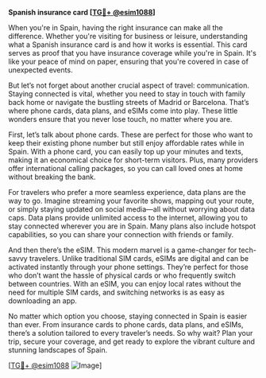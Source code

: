 **Spanish insurance card [[TG💪+ @esim1088](https://t.me/s/esim1088)]**

When you're in Spain, having the right insurance can make all the difference. Whether you're visiting for business or leisure, understanding what a Spanish insurance card is and how it works is essential. This card serves as proof that you have insurance coverage while you're in Spain. It's like your peace of mind on paper, ensuring that you're covered in case of unexpected events.

But let’s not forget about another crucial aspect of travel: communication. Staying connected is vital, whether you need to stay in touch with family back home or navigate the bustling streets of Madrid or Barcelona. That’s where phone cards, data plans, and eSIMs come into play. These little wonders ensure that you never lose touch, no matter where you are.

First, let’s talk about phone cards. These are perfect for those who want to keep their existing phone number but still enjoy affordable rates while in Spain. With a phone card, you can easily top up your minutes and texts, making it an economical choice for short-term visitors. Plus, many providers offer international calling packages, so you can call loved ones at home without breaking the bank.

For travelers who prefer a more seamless experience, data plans are the way to go. Imagine streaming your favorite shows, mapping out your route, or simply staying updated on social media—all without worrying about data caps. Data plans provide unlimited access to the internet, allowing you to stay connected wherever you are in Spain. Many plans also include hotspot capabilities, so you can share your connection with friends or family.

And then there’s the eSIM. This modern marvel is a game-changer for tech-savvy travelers. Unlike traditional SIM cards, eSIMs are digital and can be activated instantly through your phone settings. They’re perfect for those who don’t want the hassle of physical cards or who frequently switch between countries. With an eSIM, you can enjoy local rates without the need for multiple SIM cards, and switching networks is as easy as downloading an app.

No matter which option you choose, staying connected in Spain is easier than ever. From insurance cards to phone cards, data plans, and eSIMs, there’s a solution tailored to every traveler’s needs. So why wait? Plan your trip, secure your coverage, and get ready to explore the vibrant culture and stunning landscapes of Spain.

[[TG💪+ @esim1088](https://t.me/s/esim1088) ![Image](https://i.postimg.cc/Y0z9fWf4/image.png)]